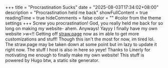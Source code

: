 +++
title = "Procrastination Sucks"
date = "2025-08-03T17:34:02+08:00"
description = "Procrastination held me back"
showFullContent = true
readingTime = true
hideComments = false
color = "" #color from the theme settings
+++
Screw you procrastination! God, you really held me back for so long on making my website- ahem. Anyways! Yayyy I finally have my own website >w<!! Getting off [straw.page](https://straw.page) now as im able to get more customizations and stuff! Though this isn't the most for now, im tired lol. The straw.page may be taken down at some point but im lazy to update it right now. The stuff I host is also in here so yeye! Thanks to Linerly for motivating me enough to finally make my own website! This stuff is powered by Hugo btw, a static site generator.
